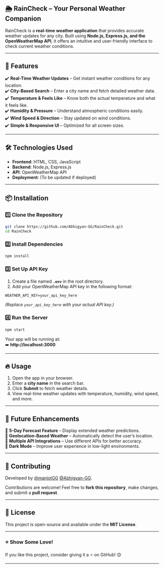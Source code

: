## 🌦️ RainCheck – Your Personal Weather Companion  

RainCheck is a **real-time weather application** that provides accurate weather updates for any city. Built using **Node.js, Express.js, and the OpenWeatherMap API**, it offers an intuitive and user-friendly interface to check current weather conditions.

---

## 🚀 Features  
✔️ **Real-Time Weather Updates** – Get instant weather conditions for any location.  
✔️ **City-Based Search** – Enter a city name and fetch detailed weather data.  
✔️ **Temperature & Feels Like** – Know both the actual temperature and what it feels like.  
✔️ **Humidity & Pressure** – Understand atmospheric conditions easily.  
✔️ **Wind Speed & Direction** – Stay updated on wind conditions.  
✔️ **Simple & Responsive UI** – Optimized for all screen sizes.  

---

## 🛠️ Technologies Used  
- **Frontend**: HTML, CSS, JavaScript  
- **Backend**: Node.js, Express.js  
- **API**: OpenWeatherMap API  
- **Deployment**: (To be updated if deployed)  

---

## 📦 Installation  

### **1️⃣ Clone the Repository**  
```bash
git clone https://github.com/Abhigyan-GG/RainCheck.git
cd RainCheck
```

### **2️⃣ Install Dependencies**  
```bash
npm install
```

### **3️⃣ Set Up API Key**  
1. Create a file named **`.env`** in the root directory.  
2. Add your OpenWeatherMap API key in the following format:  
```env
WEATHER_API_KEY=your_api_key_here
```
*(Replace `your_api_key_here` with your actual API key.)*

### **4️⃣ Run the Server**  
```bash
npm start
```
Your app will be running at:  
➡️ **http://localhost:3000**  

---

## 🔥 Usage  
1. Open the app in your browser.  
2. Enter a **city name** in the search bar.  
3. Click **Submit** to fetch weather details.  
4. View real-time weather updates with temperature, humidity, wind speed, and more.  

---

## 🎯 Future Enhancements  
🔹 **5-Day Forecast Feature** – Display extended weather predictions.  
🔹 **Geolocation-Based Weather** – Automatically detect the user’s location.  
🔹 **Multiple API Integrations** – Use different APIs for better accuracy.  
🔹 **Dark Mode** – Improve user experience in low-light environments.  

---

## 🤝 Contributing  
Developed by 
[@manjotGG](https://github.com/manjotGG)
[@Abhigyan-GG](https://github.com/Abhigyan-GG).

Contributions are welcome! Feel free to **fork this repository**, make changes, and submit a **pull request**.  

---

## 📜 License  
This project is open-source and available under the **MIT License**.  

---

### ⭐ **Show Some Love!**  
If you like this project, consider giving it a ⭐ on GitHub! 😊  

---
